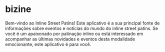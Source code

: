 # bizine
Bem-vindo ao Inline Street Patins! Este aplicativo é a sua principal fonte de informações sobre eventos e notícias do mundo do inline street patins. Se você é um apaixonado por patinação inline ou está interessado em acompanhar as últimas novidades e eventos desta modalidade emocionante, este aplicativo é para você.
